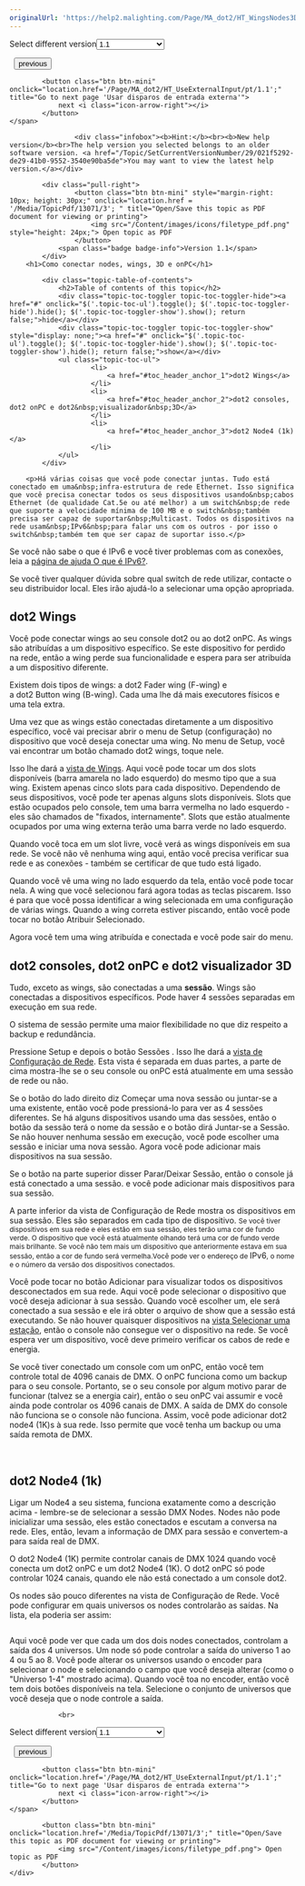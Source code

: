 ```yaml
---
originalUrl: 'https://help2.malighting.com/Page/MA_dot2/HT_WingsNodes3DOnPC/pt/1.1'
---
```


<div class="topic-navigation">

<div class="pull-right">
	<span class="pull-left">


<div class="pull-left">
<form action="/Topic/SetCurrentVersionNumber" class="form-inline" id="frmTagSelector" method="post">	<span class="form-mini">
		<div class="input-prepend"><span class="add-on">Select different version</span><select autocomplete="off" id="versionNumberId" name="versionNumberId" onchange="$(this).closest('#frmTagSelector').submit();" style="width: 120px;"><option value="">- latest -</option>
<option selected="selected" value="3">1.1</option>
<option value="7">1.2</option>
<option value="12">1.3</option>
<option value="16">1.5</option>
<option value="29">1.9</option>
</select></div>
		<input data-val="true" data-val-number="The field Int32 must be a number." data-val-required="The Int32 field is required." id="ProductId" name="ProductId" type="hidden" value="7">
		<input id="CurrentGuid" name="CurrentGuid" type="hidden" value="021f5292-de29-41b0-9552-3540e90ba5de">
	</span>
</form></div>&nbsp;	</span>
	<span class="pull-right" style="white-space: nowrap;">
			<button class="btn btn-mini" onclick="location.href='/Page/MA_dot2/HT_Effects/pt/1.1'; " title="Go to previous page 'Trabalhar com Efeitos'">
				<i class="icon-arrow-left"></i> previous
			</button>

			<button class="btn btn-mini" onclick="location.href='/Page/MA_dot2/HT_UseExternalInput/pt/1.1';" title="Go to next page 'Usar disparos de entrada externa'">
				next <i class="icon-arrow-right"></i> 
			</button>
	</span>
</div>
<div class="clear-fix" style="margin-bottom: 10px"></div>
</div>

					<div class="infobox"><b>Hint:</b><br><b>New help version</b><br>The help version you selected belongs to an older software version. <a href="/Topic/SetCurrentVersionNumber/29/021f5292-de29-41b0-9552-3540e90ba5de">You may want to view the latest help version.</a></div>

			<div class="pull-right">
					<button class="btn btn-mini" style="margin-right: 10px; height: 30px;" onclick="location.href = '/Media/TopicPdf/13071/3'; " title="Open/Save this topic as PDF document for viewing or printing">
						<img src="/Content/images/icons/filetype_pdf.png" style="height: 24px;"> Open topic as PDF
					</button>
				<span class="badge badge-info">Version 1.1</span>
			</div>
		<h1>Como conectar nodes, wings, 3D e onPC</h1>

			<div class="topic-table-of-contents">
				<h2>Table of contents of this topic</h2>
				<div class="topic-toc-toggler topic-toc-toggler-hide"><a href="#" onclick="$('.topic-toc-ul').toggle(); $('.topic-toc-toggler-hide').hide(); $('.topic-toc-toggler-show').show(); return false;">hide</a></div>
				<div class="topic-toc-toggler topic-toc-toggler-show" style="display: none;"><a href="#" onclick="$('.topic-toc-ul').toggle(); $('.topic-toc-toggler-hide').show(); $('.topic-toc-toggler-show').hide(); return false;">show</a></div>
				<ul class="topic-toc-ul">
						<li>
							<a href="#toc_header_anchor_1">dot2 Wings</a>
						</li>
						<li>
							<a href="#toc_header_anchor_2">dot2 consoles, dot2 onPC e dot2&nbsp;visualizador&nbsp;3D</a>
						</li>
						<li>
							<a href="#toc_header_anchor_3">dot2 Node4 (1k)</a>
						</li>
				</ul>
			</div>

		<p>Há várias coisas que você pode conectar juntas. Tudo está conectado em uma&nbsp;infra-estrutura de rede Ethernet. Isso significa que você precisa conectar todos os seus dispositivos usando&nbsp;cabos Ethernet (de qualidade Cat.5e ou até melhor) a um switch&nbsp;de rede que suporte a velocidade mínima de 100 MB e o switch&nbsp;também precisa ser capaz de suportar&nbsp;Multicast. Todos os dispositivos na rede usam&nbsp;IPv6&nbsp;para falar uns com os outros - por isso o switch&nbsp;também tem que ser capaz de suportar isso.</p>

<p>Se você não sabe o que é IPv6 e você tiver problemas com as conexões, leia a <a href="/Topic/f1b7cb49-645d-4aa2-b435-a852501289f0">página de ajuda O que é IPv6?</a>.</p>

<p>Se você tiver qualquer dúvida sobre qual switch&nbsp;de rede utilizar, contacte o seu distribuidor local. Eles irão ajudá-lo a selecionar uma opção apropriada.</p>

<a name="toc_header_anchor_1" id="toc_header_anchor_1" class="topic-toc-item"></a><h2>dot2 Wings</h2>

<p>Você pode conectar wings ao seu console dot2 ou ao&nbsp;dot2 onPC. As wings são atribuídas a um dispositivo específico. Se este dispositivo for perdido na rede, então a wing perde sua funcionalidade e espera para ser atribuída a um dispositivo diferente.</p>

<p>Existem dois tipos de wings: a dot2&nbsp;Fader&nbsp;wing&nbsp;(F-wing) e a&nbsp;dot2&nbsp;Button&nbsp;wing&nbsp;(B-wing). Cada uma lhe dá mais executores físicos e uma tela extra.</p>

<p>Uma vez que as wings&nbsp;estão conectadas diretamente a um dispositivo específico, você vai precisar abrir o menu de Setup (configuração) no dispositivo que você deseja conectar uma wing. No menu de Setup, você vai encontrar um botão chamado <span class="softkey">dot2&nbsp;wings</span>, toque nele.</p>

<p>Isso lhe dará a&nbsp;<a href="/Topic/76a4961b-8fb5-4482-b0af-894a4a931aa9">vista de Wings</a>. Aqui você pode tocar um dos slots disponíveis (barra amarela no lado esquerdo) do mesmo tipo que a sua wing. Existem apenas cinco slots&nbsp;para cada dispositivo. Dependendo de seus dispositivos, você pode ter apenas alguns slots&nbsp;disponíveis. Slots que estão ocupados pelo console, tem uma barra vermelha no lado esquerdo - eles são chamados de "fixados, internamente". Slots que estão atualmente ocupados por uma wing externa terão uma barra verde no lado esquerdo.</p>

<p>Quando você toca em um slot livre, você verá as wings disponíveis em sua rede. Se você não vê nenhuma wing aqui, então você precisa verificar sua rede e as conexões - também se certificar de que tudo está ligado.</p>

<p>Quando você vê uma wing no lado esquerdo da tela, então você pode tocar nela. A wing que você selecionou fará agora todas as teclas piscarem. Isso é para que você possa identificar a wing selecionada em uma configuração de várias wings. Quando a wing correta estiver piscando, então você pode tocar no botão <span class="softkey">Atribuir Selecionado.</span></p>

<p>Agora você tem uma wing&nbsp;atribuída e conectada e você pode sair do menu.</p>

<a name="toc_header_anchor_2" id="toc_header_anchor_2" class="topic-toc-item"></a><h2>dot2 consoles, dot2 onPC e dot2&nbsp;visualizador&nbsp;3D</h2>

<p>Tudo, exceto as wings, são conectadas a uma <strong>sessão</strong>. Wings são conectadas a dispositivos específicos. Pode haver 4 sessões separadas em execução em sua rede.</p>

<p>O sistema de sessão permite uma maior flexibilidade no que diz respeito a backup e redundância.</p>

<p>Pressione&nbsp;<span class="hardkey">Setup</span>&nbsp;e depois o botão&nbsp;<span class="softkey">Sessões</span>&nbsp;. Isso lhe dará a&nbsp;<a href="/Topic/43894987-4e55-4de0-b124-c0bf3c2fd787">vista de Configuração de Rede</a>.&nbsp;Esta vista é separada em duas partes, a parte de cima mostra-lhe se o seu console ou onPC está atualmente em uma sessão de rede ou não.</p>

<p>Se o botão do lado direito diz <span class="softkey">Começar uma nova sessão ou juntar-se a uma existente</span>, então você pode pressioná-lo para ver as 4 sessões diferentes. Se há alguns dispositivos usando uma das sessões, então o botão da sessão terá o nome da sessão e o botão dirá <span class="softkey">Juntar-se a Sessão</span>. Se não houver nenhuma sessão em execução, você pode escolher uma sessão e iniciar uma nova sessão. Agora você pode adicionar mais dispositivos na sua sessão.</p>

<p>Se o botão na parte superior disser <span class="softkey">Parar/Deixar Sessão</span>, então o console já está conectado a uma sessão. e você pode adicionar mais dispositivos para sua sessão.</p>

<p>A parte inferior da vista de Configuração de Rede mostra os dispositivos em sua sessão. Eles são separados em cada tipo de dispositivo.&nbsp;<span style="font-size:12px">Se você tiver dispositivos em sua rede e eles estão em sua sessão, eles terão uma cor de fundo verde. O dispositivo que você está atualmente olhando terá uma cor de fundo verde mais brilhante. Se você não tem mais um dispositivo que anteriormente estava em sua sessão, então a cor de fundo será vermelha.</span><span style="font-size:12px">Você pode ver o endereço de </span>IPv6<span style="font-size:12px">, o nome e o número da versão dos dispositivos conectados.</span></p>

<p>Você pode tocar no botão <span class="softkey">Adicionar</span> para visualizar todos os dispositivos desconectados em sua rede. Aqui você pode selecionar o dispositivo que você deseja adicionar à sua sessão. Quando você escolher um, ele será conectado a sua sessão e ele irá obter o arquivo de show que a sessão está executando. Se não houver quaisquer dispositivos na <a href="/Topic/a37aaf87-aca9-4dab-98fd-2ea655a80018">vista Selecionar uma estação</a>, então o console não consegue ver o dispositivo na rede. Se você espera ver um dispositivo, você deve primeiro verificar os cabos de rede e energia.</p>

<p>Se você tiver conectado um console com um onPC, então você tem controle total de 4096 canais de&nbsp;DMX. O&nbsp;onPC funciona como um backup para o seu console. Portanto, se o seu console por algum motivo parar de funcionar (talvez se a energia cair), então o seu onPC vai assumir e você ainda pode controlar os 4096 canais de&nbsp;DMX. A saída de&nbsp;DMX do console não funciona se o console não funciona. Assim, você pode adicionar dot2 node4 (1K)s à sua rede. Isso permite que você tenha um backup ou uma saída remota de&nbsp;DMX.</p>

<p>&nbsp;</p>

<a name="toc_header_anchor_3" id="toc_header_anchor_3" class="topic-toc-item"></a><h2>dot2 Node4 (1k)</h2>

<p>Ligar um Node4&nbsp;a seu sistema, funciona exatamente como a descrição acima - lembre-se de selecionar a sessão <span class="softkey">DMX Nodes</span>. Nodes não pode inicializar uma sessão, eles estão conectados e escutam a conversa na rede. Eles, então, levam a informação de&nbsp;DMX&nbsp;para sessão e convertem-a para saída real de&nbsp;DMX.</p>

<p>O dot2&nbsp;Node4 (1K) permite controlar canais de&nbsp;DMX 1024 quando você conecta um dot2 onPC e um dot2&nbsp;Node4 (1K). O&nbsp;dot2 onPC só pode controlar 1024 canais, quando ele não está conectado a um console dot2.</p>

<p>Os nodes são pouco diferentes na vista de Configuração de Rede. Você pode configurar em quais universos os nodes controlarão as saídas. Na lista, ela poderia ser assim:</p>

<p><img alt="" src="/Media/Image/Dot2_HT_ConnectWingsNodes3dOnpc_01_1-0.png"></p>

<p>Aqui você pode ver que cada um dos dois nodes&nbsp;conectados, controlam a saída dos 4 universos. Um node só pode controlar a saída do universo 1 ao 4 ou 5 ao 8. Você pode alterar os universos usando o encoder para selecionar o node e selecionando o campo que você deseja alterar (como o "Universo 1-4" mostrado acima). Quando você toa no encoder, então você tem dois botões disponíveis na tela. Selecione o conjunto de universos que você deseja que o node controle a saída.</p>


				<br>
<div class="topic-navigation">

<div class="pull-right">
	<span class="pull-left">


<div class="pull-left">
<form action="/Topic/SetCurrentVersionNumber" class="form-inline" id="frmTagSelector" method="post">	<span class="form-mini">
		<div class="input-prepend"><span class="add-on">Select different version</span><select autocomplete="off" id="versionNumberId" name="versionNumberId" onchange="$(this).closest('#frmTagSelector').submit();" style="width: 120px;"><option value="">- latest -</option>
<option selected="selected" value="3">1.1</option>
<option value="7">1.2</option>
<option value="12">1.3</option>
<option value="16">1.5</option>
<option value="29">1.9</option>
</select></div>
		<input data-val="true" data-val-number="The field Int32 must be a number." data-val-required="The Int32 field is required." id="ProductId" name="ProductId" type="hidden" value="7">
		<input id="CurrentGuid" name="CurrentGuid" type="hidden" value="021f5292-de29-41b0-9552-3540e90ba5de">
	</span>
</form></div>&nbsp;	</span>
	<span class="pull-right" style="white-space: nowrap;">
			<button class="btn btn-mini" onclick="location.href='/Page/MA_dot2/HT_Effects/pt/1.1'; " title="Go to previous page 'Trabalhar com Efeitos'">
				<i class="icon-arrow-left"></i> previous
			</button>

			<button class="btn btn-mini" onclick="location.href='/Page/MA_dot2/HT_UseExternalInput/pt/1.1';" title="Go to next page 'Usar disparos de entrada externa'">
				next <i class="icon-arrow-right"></i> 
			</button>
	</span>
</div>
	<div class="clear-fix"></div>
	<div class="pull-right">
	
			<button class="btn btn-mini" onclick="location.href='/Media/TopicPdf/13071/3';" title="Open/Save this topic as PDF document for viewing or printing">
				<img src="/Content/images/icons/filetype_pdf.png"> Open topic as PDF
			</button>
	</div>
<div class="clear-fix" style="margin-bottom: 10px"></div>
</div>

	
